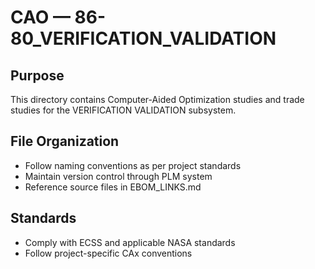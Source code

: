 # CAO — 86-80_VERIFICATION_VALIDATION

## Purpose

This directory contains Computer-Aided Optimization studies and trade studies for the VERIFICATION VALIDATION subsystem.

## File Organization

- Follow naming conventions as per project standards
- Maintain version control through PLM system
- Reference source files in EBOM_LINKS.md

## Standards

- Comply with ECSS and applicable NASA standards
- Follow project-specific CAx conventions
